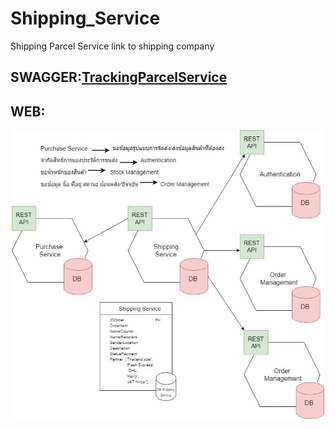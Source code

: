 # Shipping_Service
Shipping Parcel Service link to shipping company
## SWAGGER:<a href="https://app.swaggerhub.com/apis/borrabeer/TrackingParcelService/1.0.0">TrackingParcelService</a>
## WEB: 
<p align="center">
  <img src="diagram.jpg" width="500" title="hover text">
</p>
